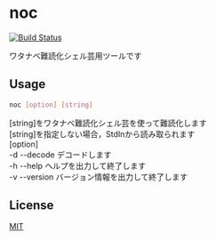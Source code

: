 # noc
[![Build Status](https://dev.azure.com/taityonohibi/noc/_apis/build/status/xztaityozx.noc?branchName=master)](https://dev.azure.com/taityonohibi/noc/_build/latest?definitionId=1?branchName=master)

ワタナベ難読化シェル芸用ツールです

## Usage

```sh
noc [option] [string]
```

[string]をワタナベ難読化シェル芸を使って難読化します  
[string]を指定しない場合，StdInから読み取られます  
[option]  
  -d --decode    デコードします  
  -h --help      ヘルプを出力して終了します  
  -v --version   バージョン情報を出力して終了します  
    

## License
[MIT](./LICENSE)
